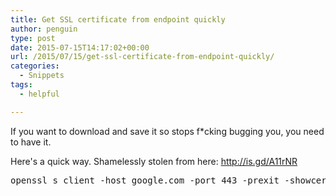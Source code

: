 ```yaml
---
title: Get SSL certificate from endpoint quickly
author: penguin
type: post
date: 2015-07-15T14:17:02+00:00
url: /2015/07/15/get-ssl-certificate-from-endpoint-quickly/
categories:
  - Snippets
tags:
  - helpful

---
```

If you want to download and save it so <something> stops f*cking bugging you, you need to have it.

Here's a quick way. Shamelessly stolen from here: http://is.gd/A11rNR

<pre>openssl s_client -host google.com -port 443 -prexit -showcerts</pre>